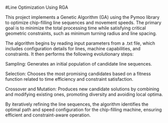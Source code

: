 #Line Optimization Using RGA

This project implements a Genetic Algorithm (GA) using the Pymoo library to optimize chip-filling line sequences and movement speeds. The primary goal is to minimize the total processing time while satisfying critical geometric constraints, such as minimum turning radius and line spacing.

The algorithm begins by reading input parameters from a .txt file, which includes configuration details for lines, machine capabilities, and constraints. It then performs the following evolutionary steps:

Sampling: Generates an initial population of candidate line sequences.

Selection: Chooses the most promising candidates based on a fitness function related to time efficiency and constraint satisfaction.

Crossover and Mutation: Produces new candidate solutions by combining and modifying existing ones, promoting diversity and avoiding local optima.

By iteratively refining the line sequences, the algorithm identifies the optimal path and speed configuration for the chip-filling machine, ensuring efficient and constraint-aware operation.
